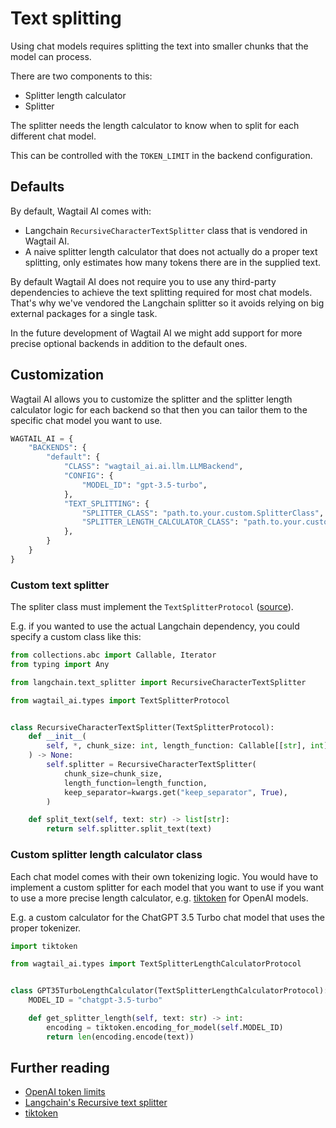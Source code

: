 # Text splitting

Using chat models requires splitting the text into smaller chunks that the model can process.

There are two components to this:

- Splitter length calculator
- Splitter

The splitter needs the length calculator to know when to split for each different chat model.

This can be controlled with the `TOKEN_LIMIT` in the backend configuration.

## Defaults

By default, Wagtail AI comes with:

 - Langchain `RecursiveCharacterTextSplitter` class that is vendored in Wagtail AI.
 - A naive splitter length calculator that does not actually do a proper text splitting,
   only estimates how many tokens there are in the supplied text.

By default Wagtail AI does not require you to use any third-party dependencies to
achieve the text splitting required for most chat models. That's why we've vendored
the Langchain splitter so it avoids relying on big external packages for a single task.

In the future development of Wagtail AI we might add support for more precise
optional backends in addition to the default ones.

## Customization

Wagtail AI allows you to customize the splitter and the splitter length calculator logic
for each backend so that then you can tailor them to the specific chat model you want to use.

```python
WAGTAIL_AI = {
    "BACKENDS": {
        "default": {
            "CLASS": "wagtail_ai.ai.llm.LLMBackend",
            "CONFIG": {
                "MODEL_ID": "gpt-3.5-turbo",
            },
            "TEXT_SPLITTING": {
                "SPLITTER_CLASS": "path.to.your.custom.SplitterClass",
                "SPLITTER_LENGTH_CALCULATOR_CLASS": "path.to.your.custom.SplitterLengthCalculatorClass",
            },
        }
    }
}
```

### Custom text splitter

The spliter class must implement the `TextSplitterProtocol`
([source](https://github.com/wagtail/wagtail-ai/blob/main/src/wagtail_ai/types.py)).


E.g. if you wanted to use the actual Langchain dependency, you could specify
a custom class like this:

```python
from collections.abc import Callable, Iterator
from typing import Any

from langchain.text_splitter import RecursiveCharacterTextSplitter

from wagtail_ai.types import TextSplitterProtocol


class RecursiveCharacterTextSplitter(TextSplitterProtocol):
    def __init__(
        self, *, chunk_size: int, length_function: Callable[[str], int], **kwargs: Any
    ) -> None:
        self.splitter = RecursiveCharacterTextSplitter(
            chunk_size=chunk_size,
            length_function=length_function,
            keep_separator=kwargs.get("keep_separator", True),
        )

    def split_text(self, text: str) -> list[str]:
        return self.splitter.split_text(text)
```

### Custom splitter length calculator class

Each chat model comes with their own tokenizing logic. You would have to implement
a custom splitter for each model that you want to use if you want to use a more
precise length calculator, e.g. [tiktoken](https://github.com/openai/tiktoken)
for OpenAI models.

E.g. a custom calculator for the ChatGPT 3.5 Turbo chat model that uses
the proper tokenizer.

```python
import tiktoken

from wagtail_ai.types import TextSplitterLengthCalculatorProtocol


class GPT35TurboLengthCalculator(TextSplitterLengthCalculatorProtocol):
    MODEL_ID = "chatgpt-3.5-turbo"

    def get_splitter_length(self, text: str) -> int:
        encoding = tiktoken.encoding_for_model(self.MODEL_ID)
        return len(encoding.encode(text))
```

## Further reading

- [OpenAI token limits](https://platform.openai.com/docs/models)
- [Langchain's Recursive text splitter](https://python.langchain.com/docs/modules/data_connection/document_transformers/text_splitters/recursive_text_splitter)
- [tiktoken](https://github.com/openai/tiktoken)
